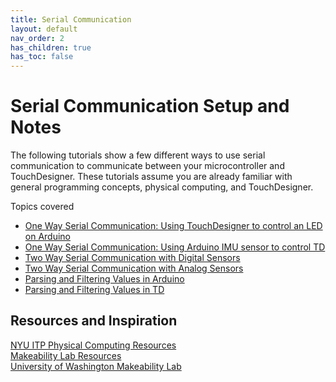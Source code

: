 ```yaml
---
title: Serial Communication
layout: default
nav_order: 2
has_children: true
has_toc: false
---
```


# Serial Communication Setup and Notes

The following tutorials show a few different ways to use serial communication to communicate between your microcontroller and TouchDesigner. These tutorials assume you are already familiar with general programming concepts, physical computing, and TouchDesigner.



Topics covered
- [One Way Serial Communication: Using TouchDesigner to control an LED on Arduino](https://riositp.github.io/TDphyscomp/Serial%20Communication/serialToArduino.html)
- [One Way Serial Communication: Using Arduino IMU sensor to control TD](https://riositp.github.io/TDphyscomp/Serial%20Communication/serialIMU.html)  
- [Two Way Serial Communication with Digital Sensors](https://riositp.github.io/TDphyscomp/Serial%20Communication/serialCallResponseButtons.html)
- [Two Way Serial Communication with Analog Sensors](https://riositp.github.io/TDphyscomp/Serial%20Communication/serialCallResponse.html)
- [Parsing and Filtering Values in Arduino](https://riositp.github.io/TDphyscomp/Serial%20Communication/parsingInArduino.html)
- [Parsing and Filtering Values in TD](https://riositp.github.io/TDphyscomp/Serial%20Communication/serialParsing.html)




## Resources and Inspiration

[NYU ITP Physical Computing Resources](https://itp.nyu.edu/physcomp/)  
[Makeability Lab Resources](https://makeabilitylab.github.io/physcomp/)  
[University of Washington Makeability Lab](https://makeabilitylab.cs.washington.edu/)  

